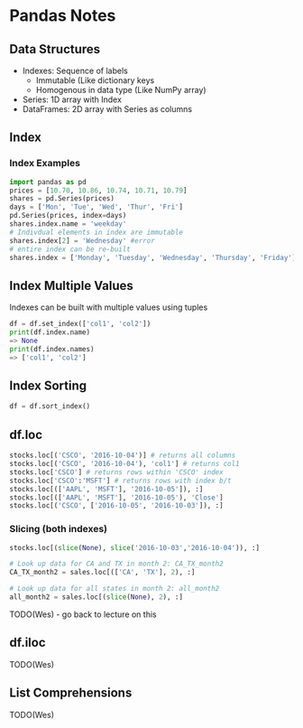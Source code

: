 # Pandas Notes

## Data Structures

- Indexes: Sequence of labels
	- Immutable (Like dictionary keys
	- Homogenous in data type (Like NumPy array)
- Series: 1D array with Index
- DataFrames: 2D array with Series as columns

## Index

### Index Examples

```python
import pandas as pd
prices = [10.70, 10.86, 10.74, 10.71, 10.79]
shares = pd.Series(prices) 
days = ['Mon', 'Tue', 'Wed', 'Thur', 'Fri']
pd.Series(prices, index=days)
shares.index.name = 'weekday'
# Indivdual elements in index are immutable
shares.index[2] = 'Wednesday' #error
# entire index can be re-built
shares.index = ['Monday', 'Tuesday', 'Wednesday', 'Thursday', 'Friday']
```

## Index Multiple Values

Indexes can be built with multiple values using tuples

```python
df = df.set_index(['col1', 'col2'])
print(df.index.name)
=> None
print(df.index.names)
=> ['col1', 'col2']
```

## Index Sorting

```python
df = df.sort_index()
```

## df.loc 

```python
stocks.loc[('CSCO', '2016-10-04')] # returns all columns
stocks.loc[('CSCO', '2016-10-04'), 'col1'] # returns col1
stocks.loc['CSCO'] # returns rows within 'CSCO' index
stocks.loc['CSCO':'MSFT'] # returns rows with index b/t
stocks.loc[(['AAPL', 'MSFT'], '2016-10-05']), :]
stocks.loc[(['AAPL', 'MSFT'], '2016-10-05'), 'Close']
stocks.loc[('CSCO', ['2016-10-05', '2016-10-03']), :]
```

### Slicing (both indexes)

```python
stocks.loc[(slice(None), slice('2016-10-03','2016-10-04')), :]

# Look up data for CA and TX in month 2: CA_TX_month2
CA_TX_month2 = sales.loc[(['CA', 'TX'], 2), :]

# Look up data for all states in month 2: all_month2
all_month2 = sales.loc[(slice(None), 2), :]
```



TODO(Wes) - go back to lecture on this

## df.iloc 

TODO(Wes)

## List Comprehensions

TODO(Wes)





























